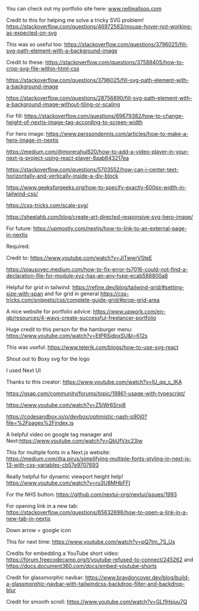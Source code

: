 You can check out my portfolio site here: www.nellieallsop.com

Credit to this for helping me solve a tricky SVG problem! https://stackoverflow.com/questions/46972563/mouse-hover-not-working-as-expected-on-svg

This was so useful too: https://stackoverflow.com/questions/3796025/fill-svg-path-element-with-a-background-image

Credit to these:
https://stackoverflow.com/questions/37588405/how-to-crop-svg-file-within-html-css

https://stackoverflow.com/questions/3796025/fill-svg-path-element-with-a-background-image

https://stackoverflow.com/questions/28756890/fill-svg-path-element-with-a-background-image-without-tiling-or-scaling

For fill: https://stackoverflow.com/questions/69679382/how-to-change-height-of-nextjs-image-tag-according-to-screen-width

For hero image: https://www.perssondennis.com/articles/how-to-make-a-hero-image-in-nextjs

https://medium.com/@morerahul620/how-to-add-a-video-player-in-your-next-js-project-using-react-player-8aab643217ea

https://stackoverflow.com/questions/5703552/how-can-i-center-text-horizontally-and-vertically-inside-a-div-block

https://www.geeksforgeeks.org/how-to-specify-exactly-600px-width-in-tailwind-css/

https://css-tricks.com/scale-svg/

https://sheelahb.com/blog/create-art-directed-responsive-svg-hero-image/

For future: https://upmostly.com/nextjs/how-to-link-to-an-external-page-in-nextjs

Required:

Credit to: https://www.youtube.com/watch?v=JITwwrVSteE

https://pjausovec.medium.com/how-to-fix-error-ts7016-could-not-find-a-declaration-file-for-module-xyz-has-an-any-type-ecab588800a8

Helpful for grid in tailwind: https://refine.dev/blog/tailwind-grid/#setting-size-with-span and for grid in general https://css-tricks.com/snippets/css/complete-guide-grid/#prop-grid-area

A nice website for portfolio advice: https://www.upwork.com/en-gb/resources/4-ways-create-successful-freelancer-portfolio

Huge credit to this person for the hamburger menu: https://www.youtube.com/watch?v=EtPRSidpxSU&t=612s

This was useful: https://www.telerik.com/blogs/how-to-use-svg-react

Shout out to Boxy svg for the logo

I used Next UI

Thanks to this creator: https://www.youtube.com/watch?v=IU_qq_c_lKA

https://gsap.com/community/forums/topic/19861-usage-with-typescript/

https://www.youtube.com/watch?v=Z5iWr6Srsj8

https://codesandbox.io/p/devbox/optimistic-nash-p90i0?file=%2Fpages%2Findex.js

A helpful video on google tag manager and Next:https://www.youtube.com/watch?v=QbUfVzc23iw

This for multiple fonts in a Next.js website: https://medium.com/@a.pirus/simplifying-multiple-fonts-styling-in-next-js-13-with-css-variables-cb57e9707693

Really helpful for dynamic viewport height help! https://www.youtube.com/watch?v=ru3U8MHbFFI

For the NHS button: https://github.com/nextui-org/nextui/issues/1993

For opening link in a new tab: https://stackoverflow.com/questions/65632698/how-to-open-a-link-in-a-new-tab-in-nextjs

Down arrow = google icon

This for next time: https://www.youtube.com/watch?v=pQ7tm_7S_Us

Credits for embedding a YouTube short video: https://forum.freecodecamp.org/t/youtube-refused-to-connect/245262 and https://docs.document360.com/docs/embed-youtube-shorts

Credit for glassmorphic navbar: https://www.braydoncoyer.dev/blog/build-a-glassmorphic-navbar-with-tailwindcss-backdrop-filter-and-backdrop-blur

Credit for smooth scroll: https://www.youtube.com/watch?v=GLfIHsjuu7Q
